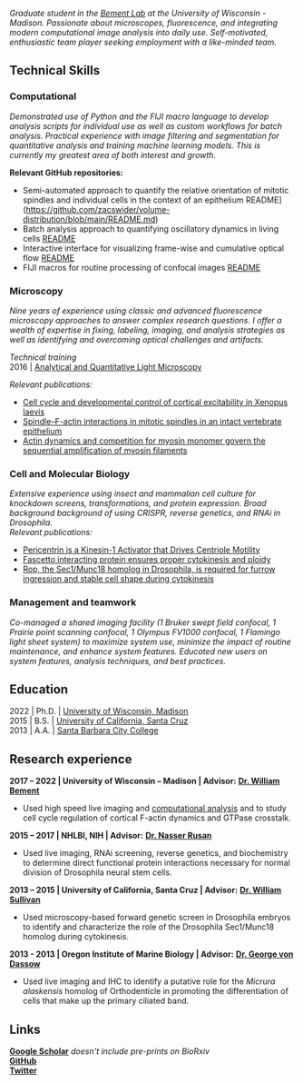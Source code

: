 _Graduate student in the [Bement Lab](https://bement.cellimaging.wisc.edu/) at the University of Wisconsin - Madison. Passionate about microscopes, fluorescence, and integrating modern computational image analysis into daily use. Self-motivated, enthusiastic team player seeking employment with a like-minded team._

## Technical Skills

### Computational
_Demonstrated use of Python and the FIJI macro language to develop analysis scripts for individual use as well as custom workflows for batch analysis. Practical experience with image filtering and segmentation for quantitative analysis and training machine learning models. This is currently my greatest area of both interest and growth._   

**Relevant GitHub repositories:**  
- Semi-automated approach to quantify the relative orientation of mitotic spindles and individual cells in the context of an epithelium README](https://github.com/zacswider/volume-distribution/blob/main/README.md)
- Batch analysis approach to quantifying oscillatory dynamics in living cells [README](https://github.com/zacswider/waveAnalysis/blob/main/README.md)
- Interactive interface for visualizing frame-wise and cumulative optical flow [README](https://github.com/zacswider/opticalFlow/blob/main/README.md)
- FIJI macros for routine processing of confocal images [README](https://github.com/zacswider/Macros/blob/main/README.md)

### Microscopy
_Nine years of experience using classic and advanced fluorescence microscopy approaches to answer complex research questions. I offer a wealth of expertise in fixing, labeling, imaging, and analysis strategies as well as identifying and overcoming optical challenges and artifacts._  

*Technical training*  
2016 | [Analytical and Quantitative Light Microscopy](https://www.mbl.edu/education/advanced-research-training-courses/course-offerings/analytical-and-quantitative-light-microscopy)  

*Relevant publications:*  
- [Cell cycle and developmental control of cortical excitability in Xenopus laevis](https://www.biorxiv.org/content/10.1101/2022.02.11.480124v1)
- [Spindle–F-actin interactions in mitotic spindles in an intact vertebrate epithelium](https://www.molbiolcell.org/doi/full/10.1091/mbc.E19-02-0126)
- [Actin dynamics and competition for myosin monomer govern the sequential amplification of myosin filaments](https://www.nature.com/articles/ncb3463)

### Cell and Molecular Biology
_Extensive experience using insect and mammalian cell culture for knockdown screens, transformations, and protein expression. Broad background background of using CRISPR, reverse genetics, and RNAi in Drosophila._  
*Relevant publications:*  
- [Pericentrin is a Kinesin-1 Activator that Drives Centriole Motility](https://www.biorxiv.org/content/10.1101/2022.01.12.476023v1)
- [Fascetto interacting protein ensures proper cytokinesis and ploidy](https://www.molbiolcell.org/doi/full/10.1091/mbc.E18-09-0573)
- [Rop, the Sec1/Munc18 homolog in Drosophila, is required for furrow ingression and stable cell shape during cytokinesis](https://journals.biologists.com/jcs/article/129/2/430/55753/Rop-the-Sec1-Munc18-homolog-in-Drosophila-is)

### Management and teamwork
_Co-managed a shared imaging facility (1 Bruker swept field confocal, 1 Prairie point scanning confocal, 1 Olympus FV1000 confocal, 1 Flamingo light sheet system) to maximize system use, minimize the impact of routine maintenance, and enhance system features. Educated new users on system features, analysis techniques, and best practices._

## Education
2022 | Ph.D. | [University of Wisconsin, Madison](https://cmb.wisc.edu/)  
2015 | B.S. | [University of California, Santa Cruz](https://mcd.ucsc.edu/)  
2013 | A.A. | [Santa Barbara City College](https://www.sbcc.edu/biologicalsciences/)

## Research experience
**2017 – 2022 | University of Wisconsin – Madison | Advisor:** [**Dr. William Bement**](https://bement.cellimaging.wisc.edu/)
- Used high speed live imaging and [computational analysis](https://github.com/zacswider/waveAnalysis/blob/main/README.md) and to study cell cycle regulation of cortical F-actin dynamics and GTPase crosstalk.

**2015 – 2017 | NHLBI, NIH | Advisor:** [**Dr. Nasser Rusan**](https://www.rusanlab.com/)
- Used live imaging, RNAi screening, reverse genetics, and biochemistry to determine direct functional protein interactions necessary for normal division of Drosophila neural stem cells.

**2013 – 2015 | University of California, Santa Cruz | Advisor:** [**Dr. William Sullivan**](https://sullivan.mcdb.ucsc.edu/)
- Used microscopy-based forward genetic screen in Drosophila embryos to identify and characterize the role of the Drosophila Sec1/Munc18 homolog during cytokinesis.

**2013 - 2013 | Oregon Institute of Marine Biology | Advisor:** [**Dr. George von Dassow**](http://gvondassow.com/Research_Site/Home.html)
- Used live imaging and IHC to identify a putative role for the _Micrura alaskensis_ homolog of Orthodenticle in promoting the differentiation of cells that make up the primary ciliated band.


## Links
[**Google Scholar**](https://scholar.google.com/citations?user=AXP4TbcAAAAJ&hl=en) _doesn't include pre-prints on BioRxiv_  
[**GitHub**](https://github.com/zacswider)  
[**Twitter**](https://twitter.com/ZacSwider)  
